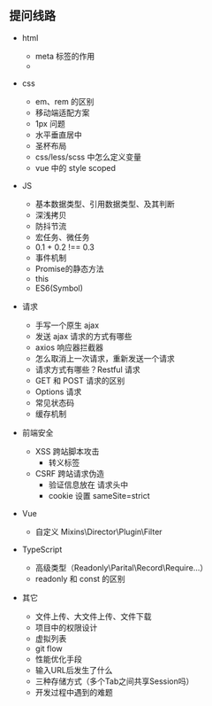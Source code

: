## 提问线路

- html
	- meta 标签的作用
	- 

- css
    - em、rem 的区别
    - 移动端适配方案
    - 1px 问题
    - 水平垂直居中
    - 圣杯布局
    - css/less/scss 中怎么定义变量
    - vue 中的 style scoped

- JS
    - 基本数据类型、引用数据类型、及其判断
    - 深浅拷贝
    - 防抖节流
    - 宏任务、微任务
    - 0.1 + 0.2 !== 0.3
	- 事件机制
	- Promise的静态方法
	- this
	- ES6(Symbol)

- 请求
    - 手写一个原生 ajax
    - 发送 ajax 请求的方式有哪些
    - axios 响应器拦截器
	- 怎么取消上一次请求，重新发送一个请求
    - 请求方式有哪些？Restful 请求
    - GET 和 POST 请求的区别
    - Options 请求
    - 常见状态码
	- 缓存机制

- 前端安全
    - XSS 跨站脚本攻击
        - 转义标签
    - CSRF 跨站请求伪造
        - 验证信息放在 请求头中
        - cookie 设置 sameSite=strict

- Vue
	- 自定义 Mixins\Director\Plugin\Filter
	
- TypeScript
	- 高级类型（Readonly\Parital\Record\Require...）
	- readonly 和 const 的区别

- 其它
	- 文件上传、大文件上传、文件下载
	- 项目中的权限设计
	- 虚拟列表
	- git flow
	- 性能优化手段
	- 输入URL后发生了什么
	- 三种存储方式（多个Tab之间共享Session吗）
	- 开发过程中遇到的难题
